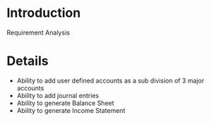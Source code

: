 # Introduction #

Requirement Analysis


# Details #

  * Ability to add user defined accounts as a sub division of 3 major accounts
  * Ability to add journal entries
  * Ability to generate Balance Sheet
  * Ability to generate Income Statement